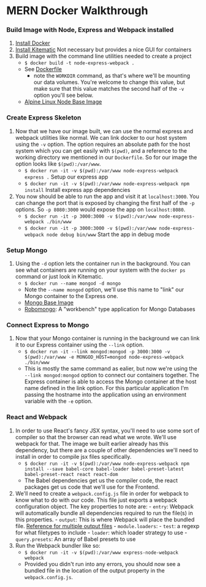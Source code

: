 # MERN Docker Walkthrough

### Build Image with Node, Express and Webpack installed
1. [Install Docker](https://docs.docker.com/engine/installation/)
1. [Install Kitematic](https://kitematic.com/) Not necessary but provides a nice GUI for containers
1. Build image with the command line utilities needed to create a project
	- `$ docker build -t node-express-webpack .`
	- See [Dockerfile](https://github.com/cleathers/MERN_DOCKER/blob/master/Dockerfile)
		- note the `WORKDIR` command, as that's where we'll be mounting our data volumes. You're welcome to change this value, but make sure that this value matches the second half of the `-v` option you'll see below.
	- [Alpine Linux Node Base Image](https://hub.docker.com/r/mhart/alpine-node-auto/)

### Create Express Skeleton
1. Now that we have our image built, we can use the normal express and webpack utilities like normal. We can link docker to our host system using the `-v` option. The option requires an absolute path for the host system which you can get easily with `$(pwd)`, and a reference to the working directory we mentioned in our `Dockerfile`. So for our image the option looks like `$(pwd):/var/www`.
	- `$ docker run -it -v $(pwd):/var/www node-express-webpack express .`  Setup our express app
	- `$ docker run -it -v $(pwd):/var/www node-express-webpack npm install`  Install express app dependencies
1. You now should be able to run the app and visit it at `localhost:3000`. You can change the port that is exposed by changing the first half of the `-p` options. So `-p 8080:3000` would expose the app on `localhost:8080`.
	- `$ docker run -it -p 3000:3000 -v $(pwd):/var/www node-express-webpack ./bin/www`
	- `$ docker run -it -p 3000:3000 -v $(pwd):/var/www node-express-webpack node debug bin/www`  Start the app in debug mode

### Setup Mongo
1. Using the `-d` option lets the container run in the background. You can see what containers are running on your system with the `docker ps` command or just look in Kitematic.
	- `$ docker run --name mongod -d mongo`
	- Note the `--name mongod` option, we'll use this name to "link" our Mongo container to the Express one.
	- [Mongo Base Image](https://hub.docker.com/_/mongo/)
	- [Robomongo](https://robomongo.org/): A "workbench" type application for Mongo Databases

### Connect Express to Mongo
1. Now that your Mongo container is running in the background we can link it to our Express container using the `--link` option.
	- `$ docker run -it --link mongod:mongod -p 3000:3000 -v $(pwd):/var/www -e MONGOD_HOST=mongod node-express-webpack ./bin/www`
	- This is mostly the same command as ealier, but now we're using the `--link mongod:mongod` option to connect our containers together. The Express container is able to access the Mongo container at the host name defined in the link option. For this particular application I'm passing the hostname into the application using an environment variable with the `-e` option.

### React and Webpack
1. In order to use React's fancy JSX syntax, you'll need to use some sort of compiler so that the browser can read what we wrote. We'll use webpack for that. The image we built earlier already has this dependency, but there are a couple of other dependencies we'll need to install in order to compile jsx files specifically.
	- `$ docker run -it -v $(pwd):/var/www node-express-webpack npm install --save babel-core babel-loader babel-preset-latest babel-preset-react react react-dom`
	- The Babel dependencies get us the compiler code, the react packages get us code that we'll use for the Frontend.
1. We'll need to create a `webpack.config.js` file in order for webpack to know what to do with our code. This file just exports a webpack configuration object. The key properties to note are:
		- `entry`: Webpack will automatically bundle all dependencies required to run the file(s) in this properties.
		- `output`: This is where Webpack will place the bundled file. [Reference for multiple output files](http://codyreichert.github.io/blog/2015/07/04/webpack-create-multiple-bundles-with-entry-points/)
		- `module.loaders`:
			- `test`: a regexp for what filetypes to include
			- `loader`: which loader strategy to use
			- `query.presets`: An array of Babel presets to use
1. Run the Webpack bundler like so:
	- `$ docker run -it -v $(pwd):/var/www express-node-webpack webpack`
	- Provided you didn't run into any errors, you should now see a bundled file in the location of the output property in the `webpack.config.js`.
